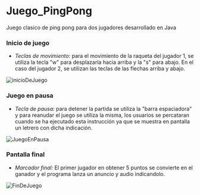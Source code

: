 # Juego_PingPong
Juego clasico de ping pong para dos jugadores desarrollado en Java

 
### Inicio de juego

- *Teclas de movimiento:* para el movimiento de la raqueta del jugador 1, se utiliza la tecla "w" para desplazarla hacia arriba y la "s" para abajo. En el caso del 
jugador 2, se utilizan las teclas de las flechas arriba y abajo. 


![inicioDeJuego](https://github.com/RodolfoMorquecho/Juego_PingPong/assets/99112892/293010db-0026-4092-8ef2-a8e89b614365)


### Juego en pausa

- *Tecla de pausa:* para detener la partida se utiliza la "barra espaciadora" y para reanudar el juego se utiliza la misma, los usuarios se percataran cuando
se ha ejecutado esta instrucción ya que se muestra en pantalla un letrero con dicha indicación.


![JuegoEnPausa](https://github.com/RodolfoMorquecho/Juego_PingPong/assets/99112892/d0643c56-e440-40d9-8323-f78b474f4985)



### Pantalla final 

- *Marcador final:* El primer jugador en obtener 5 puntos se convierte en el ganador y el programa lanza un anuncio y audio indicandolo.


![FinDeJuego](https://github.com/RodolfoMorquecho/Juego_PingPong/assets/99112892/03ca7089-be1a-44d8-af17-dfc3bf94b20d)



